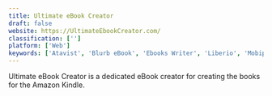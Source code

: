 ```yaml
---
title: Ultimate eBook Creator
draft: false 
website: https://UltimateEbookCreator.com/
classification: ['']
platform: ['Web']
keywords: ['Atavist', 'Blurb eBook', 'Ebooks Writer', 'Liberio', 'Mobipocket eBook Creator', 'My Ebook Maker', 'NATATA eBook Compiler', 'eBook Maestro', 'eBookBurn', 'iBooks Author']
---
```

Ultimate eBook Creator is a dedicated eBook creator for creating the books for the Amazon Kindle.